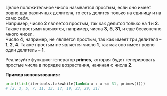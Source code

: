 Целое положительное число называется простым, если оно имеет ровно два 
различных делителя, то есть делится только на единицу и на само себя.  
Например, число **2** является простым, так как делится только на **1** и **2**. 
Также простыми являются, например, числа **3**, **5**, **31**, и еще бесконечно много чисел.  
Число **4**, например, не является простым, так как имеет три делителя – **1**, **2**, **4**. 
Также простым не является число **1**, так как оно имеет ровно один делитель – **1**.

Реализуйте функцию-генератор **primes**, которая будет генерировать простые числа в 
порядке возрастания, начиная с числа **2**.

**Пример использования:**
```python
print(list(itertools.takewhile(lambda x : x <= 31, primes())))
# [2, 3, 5, 7, 11, 13, 17, 19, 23, 29, 31]
```